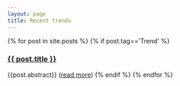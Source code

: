 ```yaml
---
layout: page
title: Recent trends
---
```

<style>
body {
  background-image: url('/public/logo_mda-net.svg');
  background-repeat: no-repeat;
  background-attachment: fixed;
  background-size: 15% 15%;
  background-position: 100% 20%;
}
</style>

{% for post in site.posts %}
{% if post.tag=='Trend' %}
### <a href="{{ post.url }}">{{ post.title }}</a>
{{post.abstract}} (<a href="{{ post.url }}">read more</a>)
{% endif %}
{% endfor %}

